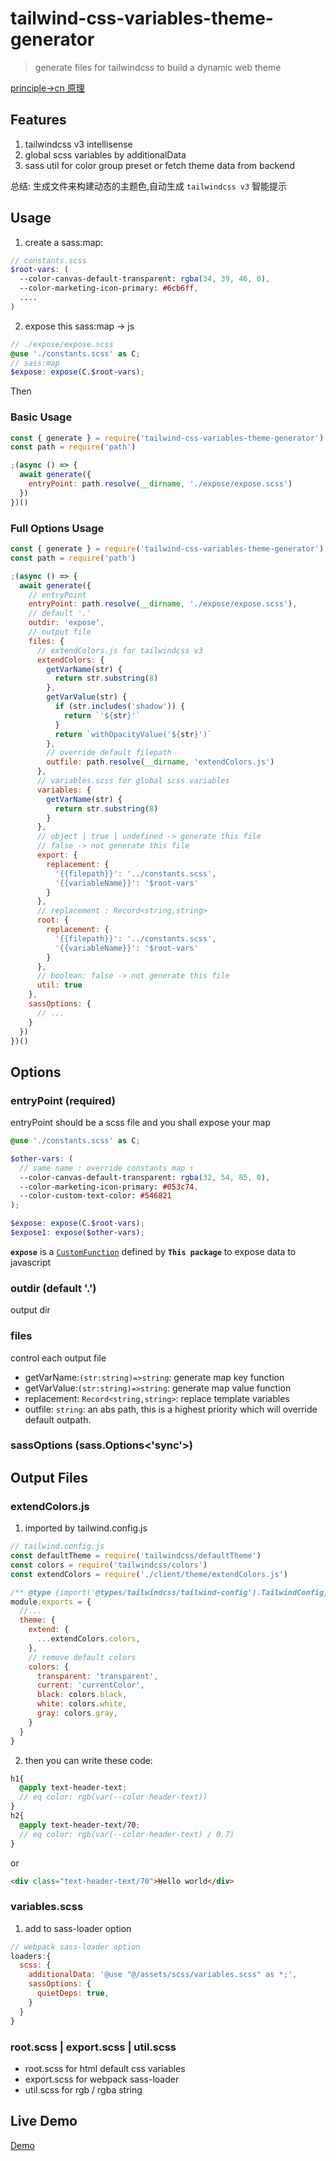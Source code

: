 # tailwind-css-variables-theme-generator

> generate files for tailwindcss to build a dynamic web theme

[principle->cn 原理](https://www.icebreaker.top/articles/2021/12/18-flexible-theme)

## Features

1. tailwindcss v3 intellisense
2. global scss variables by additionalData
3. sass util for color group preset or fetch theme data from backend

总结: 生成文件来构建动态的主题色,自动生成 `tailwindcss v3` 智能提示

## Usage

1. create a sass:map:

```scss
// constants.scss
$root-vars: (
  --color-canvas-default-transparent: rgba(34, 39, 46, 0),
  --color-marketing-icon-primary: #6cb6ff,
  ....
)
```

2. expose this sass:map -> js

```scss
// ./expose/expose.scss
@use './constants.scss' as C;
// sass:map
$expose: expose(C.$root-vars);
```
Then

### Basic Usage

```js
const { generate } = require('tailwind-css-variables-theme-generator')
const path = require('path')

;(async () => {
  await generate({
    entryPoint: path.resolve(__dirname, './expose/expose.scss')
  })
})()
```

### Full Options Usage

```js
const { generate } = require('tailwind-css-variables-theme-generator')
const path = require('path')

;(async () => {
  await generate({
    // entryPoint
    entryPoint: path.resolve(__dirname, './expose/expose.scss'),
    // default '.'
    outdir: 'expose',
    // output file
    files: {
      // extendColors.js for tailwindcss v3
      extendColors: {
        getVarName(str) {
          return str.substring(8)
        },
        getVarValue(str) {
          if (str.includes('shadow')) {
            return `'${str}'`
          }
          return `withOpacityValue('${str}')`
        },
        // override default filepath
        outfile: path.resolve(__dirname, 'extendColors.js')
      },
      // variables.scss for global scss variables
      variables: {
        getVarName(str) {
          return str.substring(8)
        }
      },
      // object | true | undefined -> generate this file
      // false -> not generate this file
      export: {
        replacement: {
          '{{filepath}}': '../constants.scss',
          '{{variableName}}': '$root-vars'
        }
      },
      // replacement : Record<string,string>
      root: {
        replacement: {
          '{{filepath}}': '../constants.scss',
          '{{variableName}}': '$root-vars'
        }
      },
      // boolean: false -> not generate this file
      util: true
    },
    sassOptions: {
      // ...
    }
  })
})()
```

## Options
### entryPoint (required)

entryPoint should be a scss file and you shall expose your map

```scss
@use './constants.scss' as C;

$other-vars: (
  // same name : override constants map ↑
  --color-canvas-default-transparent: rgba(32, 54, 85, 0),
  --color-marketing-icon-primary: #053c74,
  --color-custom-text-color: #546821
);

$expose: expose(C.$root-vars);
$expose1: expose($other-vars);

```

**`expose`** is a [`CustomFunction`](https://sass-lang.com/documentation/js-api/modules#CustomFunction) defined by **`This package`** to expose data to javascript

### outdir (default '.')

output dir

### files

control each output file

- getVarName:`(str:string)=>string`: generate map key function
- getVarValue:`(str:string)=>string`: generate map value function
- replacement: `Record<string,string>`: replace template variables
- outfile: `string`: an abs path, this is a highest priority which will override default outpath.
### sassOptions (sass.Options<'sync'>)

## Output Files

### extendColors.js

1. imported by tailwind.config.js

```js
// tailwind.config.js
const defaultTheme = require('tailwindcss/defaultTheme')
const colors = require('tailwindcss/colors')
const extendColors = require('./client/theme/extendColors.js')

/** @type {import('@types/tailwindcss/tailwind-config').TailwindConfig} */
module.exports = {
  //...
  theme: {
    extend: {
      ...extendColors.colors,
    },
    // remove default colors
    colors: {
      transparent: 'transparent',
      current: 'currentColor',
      black: colors.black,
      white: colors.white,
      gray: colors.gray,
    }
  }
}
```

2. then you can write these code:

```scss
h1{
  @apply text-header-text; 
  // eq color: rgb(var(--color-header-text))
}
h2{
  @apply text-header-text/70;
  // eq color: rgb(var(--color-header-text) / 0.7)
}
```
or 

```html
<div class="text-header-text/70">Hello world</div>
```

### variables.scss

1. add to sass-loader option

```js
// webpack sass-loader option
loaders:{
  scss: {
    additionalData: '@use "@/assets/scss/variables.scss" as *;',
    sassOptions: {
      quietDeps: true,
    }
  }
}
```


### root.scss | export.scss | util.scss

- root.scss for html default css variables
- export.scss for webpack sass-loader
- util.scss for rgb / rgba string

## Live Demo

[Demo](https://www.icebreaker.top/)